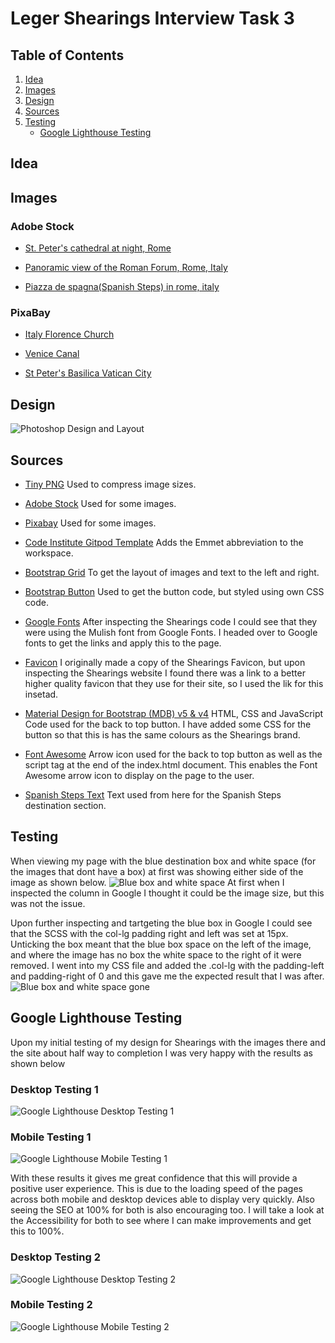 # Leger Shearings Interview Task 3

## Table of Contents
1. [Idea](#idea)
2. [Images](#Images)
3. [Design](#design)
4. [Sources](#sources)
5. [Testing](#testing)
    * [Google Lighthouse Testing](#google-lighthouse-testing)


## Idea




## Images
### Adobe Stock
* [St. Peter's cathedral at night, Rome](https://stock.adobe.com/uk/images/st-peter-s-cathedral-at-night-rome/44298623)

* [Panoramic view of the Roman Forum, Rome, Italy](https://stock.adobe.com/uk/images/panoramic-view-of-the-roman-forum-rome-italy/179316308)

* [Piazza de spagna(Spanish Steps) in rome, italy](https://stock.adobe.com/uk/images/piazza-de-spagna-spanish-steps-in-rome-italy/276263924)

### PixaBay

* [Italy Florence Church](https://pixabay.com/photos/italy-florence-church-tuscany-4256018/)

* [Venice Canal](https://pixabay.com/photos/venice-italy-city-urban-travel-2686292/)

* [St Peter's Basilica Vatican City](https://pixabay.com/photos/rome-st-peter-s-basilica-vatican-5778178/)


## Design
![Photoshop Design and Layout](assets/design/shearings-destination-page-andrew-harding.jpg)



## Sources
* [Tiny PNG](https://tinypng.com/) Used to compress image sizes.

* [Adobe Stock](https://stock.adobe.com/uk/) Used for some images.

* [Pixabay](https://pixabay.com/) Used for some images.

* [Code Institute Gitpod Template](https://github.com/Code-Institute-Org/gitpod-full-template) Adds the Emmet abbreviation to the workspace. 

* [Bootstrap Grid](https://getbootstrap.com/docs/4.0/layout/grid/) To get the layout of images and text to the left and right.

* [Bootstrap Button](https://getbootstrap.com/docs/4.0/components/buttons/) Used to get the button code, but styled using own CSS code.

* [Google Fonts](https://fonts.google.com/specimen/Mulish?query=mulish) After inspecting the Shearings code I could see that they were using the Mulish font from Google Fonts. I headed over to Google fonts to get the links and apply this to the page.

* [Favicon](https://shearings.imgix.net/Content/Shearings/images/favicons/apple-touch-icon.png) I originally made a copy of the Shearings Favicon, but upon inspecting the Shearings website I found there was a link to a better higher quality favicon that they use for their site, so I used the lik for this insetad.

* [Material Design for Bootstrap (MDB) v5 & v4](https://mdbootstrap.com/docs/standard/extended/back-to-top/) HTML, CSS and JavaScript Code used for the back to top button. I have added some CSS for the button so that this is has the same colours as the Shearings brand.

* [Font Awesome](https://fontawesome.com/icons/arrow-up?s=regular&f=classic) Arrow icon used for the back to top button as well as the script tag at the end of the index.html document. This enables the Font Awesome arrow icon to display on the page to the user.

* [Spanish Steps Text](https://romesite.com/spanish-steps.html) Text used from here for the Spanish Steps destination section.


## Testing
When viewing my page with the blue destination box and white space (for the images that dont have a box) at first  was showing either side of the image as shown below. 
![Blue box and white space](assets/images/testing/before-col-lg-targeted.jpg)
At first when I inspected the column in Google I thought it could be the image size, but this was not the issue.

Upon further inspecting and tartgeting the blue box in Google I could see that the SCSS with the col-lg padding right and left was set at 15px. Unticking the box meant that the blue box space on the left of the image, and where the image has no box the white space to the right of it were removed. I went into my CSS file and added the .col-lg with the padding-left and padding-right of 0 and this gave me the expected result that I was after.
![Blue box and white space gone](assets/images/testing/col-lg.jpg)

## Google Lighthouse Testing
Upon my initial testing of my design for Shearings with the images there and the site about half way to completion I was very happy with the results as shown below

### Desktop Testing 1
![Google Lighthouse Desktop Testing 1](assets/images/testing/desktop-lighthouse-testing-1.jpg)

### Mobile Testing 1
![Google Lighthouse Mobile Testing 1](assets/images/testing/mobile-lighthouse-testing-1.jpg)

With these results it gives me great confidence that this will provide a positive user experience. This is due to the loading speed of the pages across both mobile and desktop devices able to display very quickly. Also seeing the SEO at 100% for both is also encouraging too. I will take a look at the Accessibility for both to see where I can make improvements and get this to 100%.

### Desktop Testing 2
![Google Lighthouse Desktop Testing 2]()

### Mobile Testing 2
![Google Lighthouse Mobile Testing 2]()